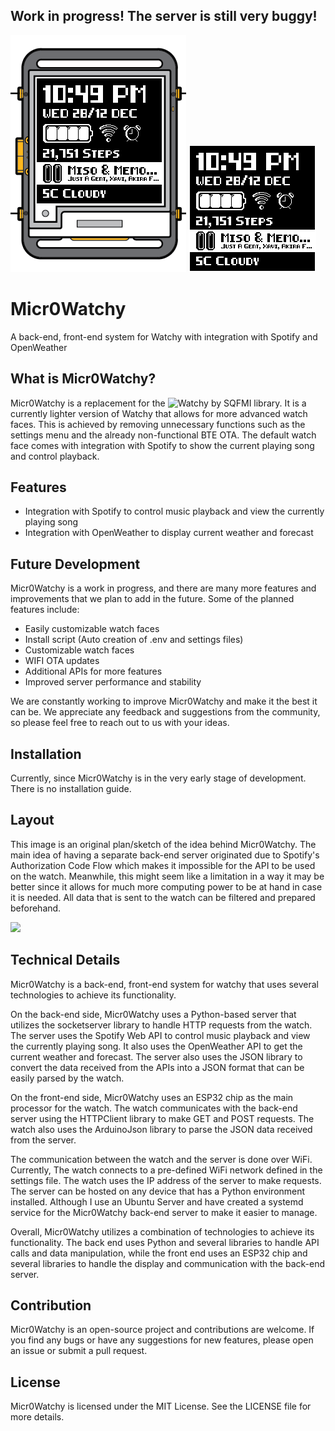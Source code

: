 ## Work in progress! The server is still very buggy!

![](/Concept/Micr0Watchy.png)
![](/Concept/Watchy.png)

# Micr0Watchy
A back-end, front-end system for Watchy with integration with Spotify and OpenWeather

## What is Micr0Watchy?
Micr0Watchy is a replacement for the ![Watchy by SQFMI](https://github.com/sqfmi/Watchy) library. It is a currently lighter version of Watchy that allows for more advanced watch faces. This is achieved by removing unnecessary functions such as the settings menu and the already non-functional BTE OTA. The default watch face comes with integration with Spotify to show the current playing song and control playback.

## Features
- Integration with Spotify to control music playback and view the currently playing song
- Integration with OpenWeather to display current weather and forecast

## Future Development
Micr0Watchy is a work in progress, and there are many more features and improvements that we plan to add in the future. Some of the planned features include:

- Easily customizable watch faces
- Install script (Auto creation of .env and settings files)
- Customizable watch faces
- WIFI OTA updates
- Additional APIs for more features
- Improved server performance and stability

We are constantly working to improve Micr0Watchy and make it the best it can be. We appreciate any feedback and suggestions from the community, so please feel free to reach out to us with your ideas.

## Installation
Currently, since Micr0Watchy is in the very early stage of development. There is no installation guide.

## Layout
This image is an original plan/sketch of the idea behind Micr0Watchy. The main idea of having a separate back-end server originated due to Spotify's Authorization Code Flow which makes it impossible for the API to be used on the watch. Meanwhile, this might seem like a limitation in a way it may be better since it allows for much more computing power to be at hand in case it is needed. All data that is sent to the watch can be filtered and prepared beforehand.

<img src='https://user-images.githubusercontent.com/26364458/212608119-7944b8f6-bbf1-4d9d-b287-bb81564ebc6e.png' width='400'>

## Technical Details
Micr0Watchy is a back-end, front-end system for watchy that uses several technologies to achieve its functionality.

On the back-end side, Micr0Watchy uses a Python-based server that utilizes the socketserver library to handle HTTP requests from the watch. The server uses the Spotify Web API to control music playback and view the currently playing song. It also uses the OpenWeather API to get the current weather and forecast. The server also uses the JSON library to convert the data received from the APIs into a JSON format that can be easily parsed by the watch.

On the front-end side, Micr0Watchy uses an ESP32 chip as the main processor for the watch. The watch communicates with the back-end server using the HTTPClient library to make GET and POST requests. The watch also uses the ArduinoJson library to parse the JSON data received from the server.

The communication between the watch and the server is done over WiFi. Currently, The watch connects to a pre-defined WiFi network defined in the settings file. The watch uses the IP address of the server to make requests. The server can be hosted on any device that has a Python environment installed. Although I use an Ubuntu Server and have created a systemd service for the Micr0Watchy back-end server to make it easier to manage.

Overall, Micr0Watchy utilizes a combination of technologies to achieve its functionality. The back end uses Python and several libraries to handle API calls and data manipulation, while the front end uses an ESP32 chip and several libraries to handle the display and communication with the back-end server.

## Contribution
Micr0Watchy is an open-source project and contributions are welcome. If you find any bugs or have any suggestions for new features, please open an issue or submit a pull request.

## License
Micr0Watchy is licensed under the MIT License. See the LICENSE file for more details.
